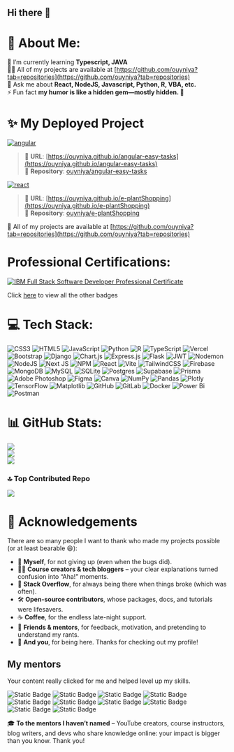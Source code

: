 ## Hi there 👋

<!--
**ouyniya/ouyniya** is a ✨ _special_ ✨ repository because its `README.md` (this file) appears on your GitHub profile.

Here are some ideas to get you started:

- 🔭 I’m currently working on ...
- 🌱 I’m currently learning ...
- 👯 I’m looking to collaborate on ...
- 🤔 I’m looking for help with ...
- 💬 Ask me about ...
- 📫 How to reach me: ...
- 😄 Pronouns: ...
- ⚡ Fun fact: ...
-->

# 💫 About Me:
🌱 I’m currently learning **Typescript, JAVA**<br>👨‍💻 All of my projects are available at [https://github.com/ouyniya?tab=repositories](https://github.com/ouyniya?tab=repositories)<br> 💬 Ask me about **React, NodeJS, Javascript, Python, R, VBA, etc.**<br>⚡ Fun fact **my humor is like a hidden gem—mostly hidden. 🥹** 


# ✨ My Deployed Project

[![angular](https://img.shields.io/badge/My%20Project-Angular-%23bf0079?style=for-the-badge&logo=angular&logoColor=white)](https://github.com/stars/ouyniya/lists/angular)

> 🔗 **URL**: [https://ouyniya.github.io/angular-easy-tasks](https://ouyniya.github.io/angular-easy-tasks)  
> 📁 **Repository**: [ouyniya/angular-easy-tasks](https://github.com/ouyniya/angular-easy-tasks.git)


[![react](https://img.shields.io/badge/My%20Project-React-%2300c2f2?style=for-the-badge&logo=angular&logoColor=white)](https://github.com/stars/ouyniya/lists/react)

> 🔗 **URL**: [https://ouyniya.github.io/e-plantShopping](https://ouyniya.github.io/e-plantShopping)  
> 📁 **Repository**: [ouyniya/e-plantShopping](https://github.com/ouyniya/e-plantShopping.git)

🩵 All of my projects are available at [https://github.com/ouyniya?tab=repositories](https://github.com/ouyniya?tab=repositories)

# Professional Certifications:
[![IBM Full Stack Software Developer Professional Certificate](https://i.imgur.com/MEnUTri.png)](https://coursera.org/share/f5f78e51d9084337deff2f5aaf25f827)

Click [here](https://www.credly.com/users/niya-somkerd) to view all the other badges

# 💻 Tech Stack:
![CSS3](https://img.shields.io/badge/css3-%231572B6.svg?style=for-the-badge&logo=css3&logoColor=white) ![HTML5](https://img.shields.io/badge/html5-%23E34F26.svg?style=for-the-badge&logo=html5&logoColor=white) ![JavaScript](https://img.shields.io/badge/javascript-%23323330.svg?style=for-the-badge&logo=javascript&logoColor=%23F7DF1E) ![Python](https://img.shields.io/badge/python-3670A0?style=for-the-badge&logo=python&logoColor=ffdd54) ![R](https://img.shields.io/badge/r-%23276DC3.svg?style=for-the-badge&logo=r&logoColor=white) ![TypeScript](https://img.shields.io/badge/typescript-%23007ACC.svg?style=for-the-badge&logo=typescript&logoColor=white) ![Vercel](https://img.shields.io/badge/vercel-%23000000.svg?style=for-the-badge&logo=vercel&logoColor=white) ![Bootstrap](https://img.shields.io/badge/bootstrap-%238511FA.svg?style=for-the-badge&logo=bootstrap&logoColor=white) ![Django](https://img.shields.io/badge/django-%23092E20.svg?style=for-the-badge&logo=django&logoColor=white) ![Chart.js](https://img.shields.io/badge/chart.js-F5788D.svg?style=for-the-badge&logo=chart.js&logoColor=white) ![Express.js](https://img.shields.io/badge/express.js-%23404d59.svg?style=for-the-badge&logo=express&logoColor=%2361DAFB) ![Flask](https://img.shields.io/badge/flask-%23000.svg?style=for-the-badge&logo=flask&logoColor=white) ![JWT](https://img.shields.io/badge/JWT-black?style=for-the-badge&logo=JSON%20web%20tokens) ![Nodemon](https://img.shields.io/badge/NODEMON-%23323330.svg?style=for-the-badge&logo=nodemon&logoColor=%BBDEAD) ![NodeJS](https://img.shields.io/badge/node.js-6DA55F?style=for-the-badge&logo=node.js&logoColor=white) ![Next JS](https://img.shields.io/badge/Next-black?style=for-the-badge&logo=next.js&logoColor=white) ![NPM](https://img.shields.io/badge/NPM-%23CB3837.svg?style=for-the-badge&logo=npm&logoColor=white) ![React](https://img.shields.io/badge/react-%2320232a.svg?style=for-the-badge&logo=react&logoColor=%2361DAFB) ![Vite](https://img.shields.io/badge/vite-%23646CFF.svg?style=for-the-badge&logo=vite&logoColor=white) ![TailwindCSS](https://img.shields.io/badge/tailwindcss-%2338B2AC.svg?style=for-the-badge&logo=tailwind-css&logoColor=white) ![Firebase](https://img.shields.io/badge/firebase-a08021?style=for-the-badge&logo=firebase&logoColor=ffcd34) ![MongoDB](https://img.shields.io/badge/MongoDB-%234ea94b.svg?style=for-the-badge&logo=mongodb&logoColor=white) ![MySQL](https://img.shields.io/badge/mysql-4479A1.svg?style=for-the-badge&logo=mysql&logoColor=white) ![SQLite](https://img.shields.io/badge/sqlite-%2307405e.svg?style=for-the-badge&logo=sqlite&logoColor=white) ![Postgres](https://img.shields.io/badge/postgres-%23316192.svg?style=for-the-badge&logo=postgresql&logoColor=white) ![Supabase](https://img.shields.io/badge/Supabase-3ECF8E?style=for-the-badge&logo=supabase&logoColor=white) ![Prisma](https://img.shields.io/badge/Prisma-3982CE?style=for-the-badge&logo=Prisma&logoColor=white) ![Adobe Photoshop](https://img.shields.io/badge/adobe%20photoshop-%2331A8FF.svg?style=for-the-badge&logo=adobe%20photoshop&logoColor=white) ![Figma](https://img.shields.io/badge/figma-%23F24E1E.svg?style=for-the-badge&logo=figma&logoColor=white) ![Canva](https://img.shields.io/badge/Canva-%2300C4CC.svg?style=for-the-badge&logo=Canva&logoColor=white) ![NumPy](https://img.shields.io/badge/numpy-%23013243.svg?style=for-the-badge&logo=numpy&logoColor=white) ![Pandas](https://img.shields.io/badge/pandas-%23150458.svg?style=for-the-badge&logo=pandas&logoColor=white) ![Plotly](https://img.shields.io/badge/Plotly-%233F4F75.svg?style=for-the-badge&logo=plotly&logoColor=white) ![TensorFlow](https://img.shields.io/badge/TensorFlow-%23FF6F00.svg?style=for-the-badge&logo=TensorFlow&logoColor=white) ![Matplotlib](https://img.shields.io/badge/Matplotlib-%23ffffff.svg?style=for-the-badge&logo=Matplotlib&logoColor=black) ![GitHub](https://img.shields.io/badge/github-%23121011.svg?style=for-the-badge&logo=github&logoColor=white) ![GitLab](https://img.shields.io/badge/gitlab-%23181717.svg?style=for-the-badge&logo=gitlab&logoColor=white) ![Docker](https://img.shields.io/badge/docker-%230db7ed.svg?style=for-the-badge&logo=docker&logoColor=white) ![Power Bi](https://img.shields.io/badge/power_bi-F2C811?style=for-the-badge&logo=powerbi&logoColor=black) ![Postman](https://img.shields.io/badge/Postman-FF6C37?style=for-the-badge&logo=postman&logoColor=white)

# 📊 GitHub Stats:
![](https://github-readme-stats.vercel.app/api?username=ouyniya&theme=ambient_gradient&hide_border=true&include_all_commits=true&count_private=true&rank_icon=github)<br/>
![](https://nirzak-streak-stats.vercel.app/?user=ouyniya&theme=default&hide_border=true)<br/>
![](https://github-readme-stats.vercel.app/api/top-langs/?username=ouyniya&theme=default&hide_border=true&include_all_commits=true&count_private=true&layout=compact)

### 🔝 Top Contributed Repo
![](https://github-contributor-stats.vercel.app/api?username=ouyniya&limit=5&theme=default&combine_all_yearly_contributions=true&hide_border=true)

# 🙏 Acknowledgements
There are so many people I want to thank who made my projects possible (or at least bearable 😄):  
- 🧠  **Myself**, for not giving up (even when the bugs did).
- 🧑‍🏫 **Course creators & tech bloggers** – your clear explanations turned confusion into “Aha!” moments.
- 💬 **Stack Overflow**, for always being there when things broke (which was often).  
- 🛠️ **Open-source contributors**, whose packages, docs, and tutorials were lifesavers.  
- ☕ **Coffee**, for the endless late-night support.  
- 👯 **Friends & mentors**, for feedback, motivation, and pretending to understand my rants.  
- 👀 **And you**, for being here. Thanks for checking out my profile!

## My mentors
Your content really clicked for me and helped level up my skills.  
  
![Static Badge](https://img.shields.io/badge/GitHub-tratchapong-gray?style=flat&logo=github&color=%23eee&link=https%3A%2F%2Fgithub.com%2Ftratchapong)
![Static Badge](https://img.shields.io/badge/youtube-roitaidev-red?style=flat&logo=youtube&color=%23FF0000&link=https%3A%2F%2Fwww.youtube.com%2F%40roitai-dev)
![Static Badge](https://img.shields.io/badge/GitHub-supersimpledev-gray?style=flat&logo=github&color=%23eee&link=https%3A%2F%2Fgithub.com%2Fsupersimpledev)
![Static Badge](https://img.shields.io/badge/GitHub-mschwarzmueller-gray?style=flat&logo=github&color=%23eee&link=https%3A%2F%2Fgithub.com%2Fmschwarzmueller)
![Static Badge](https://img.shields.io/badge/GitHub-aneagoie-gray?style=flat&logo=github&color=%23eee&link=https%3A%2F%2Fgithub.com%2Faneagoie%2F)
![Static Badge](https://img.shields.io/badge/GitHub-lydiahallie-gray?style=flat&logo=github&color=%23eee&link=https%3A%2F%2Fgithub.com%2Flydiahallie)
![Static Badge](https://img.shields.io/badge/youtube-hnasr-gray?style=flat&logo=youtube&color=%23FF0000&link=https%3A%2F%2Fwww.youtube.com%2F%40hnasr)
![Static Badge](https://img.shields.io/badge/youtube-mikelopster-gray?style=flat&logo=youtube&color=%23FF0000&link=https%3A%2F%2Fwww.youtube.com%2F%40mikelopster)
![Static Badge](https://img.shields.io/badge/youtube-BroCodez-gray?style=flat&logo=youtube&color=%23FF0000&link=https%3A%2F%2Fwww.youtube.com%2F%40BroCodez)
![Static Badge](https://img.shields.io/badge/facebook-DevNest-gray?style=flat&logo=facebook&color=%230866FF&link=https%3A%2F%2Fwww.facebook.com%2Fprofile.php%3Fid%3D61573044442902)

🎓 **To the mentors I haven’t named** – YouTube creators, course instructors, blog writers, and devs who share knowledge online: your impact is bigger than you know. Thank you!


<!-- Proudly created with GPRM ( https://gprm.itsvg.in ) -->
